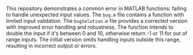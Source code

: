 This repository demonstrates a common error in MATLAB functions: failing to handle unexpected input values.  The `bug.m` file contains a function with limited input validation.  The `bugSolution.m` file provides a corrected version with improved error handling and robustness.  The function intends to double the input if it's between 0 and 10, otherwise return -1 or 11 for out of range inputs. The initial version omits handling inputs outside this range, resulting in incorrect output or errors.